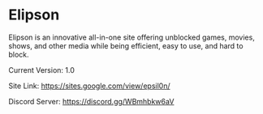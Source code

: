 # Elipson
Elipson is an innovative all-in-one site offering unblocked games, movies, shows, and other media while being efficient, easy to use, and hard to block.

Current Version: 1.0

Site Link: https://sites.google.com/view/epsil0n/

Discord Server: https://discord.gg/WBmhbkw6aV
